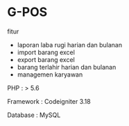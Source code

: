 # G-POS

fitur
- laporan laba rugi harian dan bulanan
- import barang excel
- export barang excel
- barang terlahir harian dan bulanan
- managemen karyawan

PHP : > 5.6

Framework : Codeigniter 3.18

Database : MySQL
